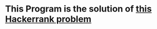 # This Program is the solution of [this Hackerrank problem](https://www.hackerrank.com/challenges/absolute-permutation)

